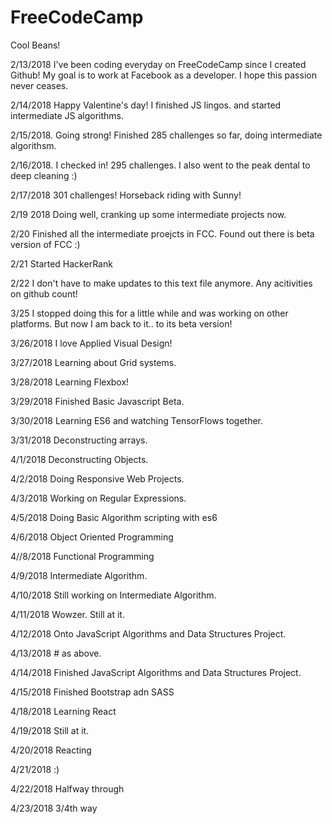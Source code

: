 # FreeCodeCamp

Cool Beans! 

2/13/2018 I've been coding everyday on FreeCodeCamp since I created Github! My goal is to work at Facebook as a developer. I hope this passion never ceases.

2/14/2018 Happy Valentine's day! I finished JS lingos. and started intermediate JS algorithms.

2/15/2018. Going strong! Finished 285 challenges so far, doing intermediate algorithsm. 

2/16/2018. I checked in! 295 challenges. I also went to the peak dental to deep cleaning :)

2/17/2018 301 challenges! Horseback riding with Sunny!

2/19 2018 Doing well, cranking up some intermediate projects now.

2/20 Finished all the intermediate proejcts in FCC. Found out there is beta version of FCC :)

2/21 Started HackerRank

2/22 I don't have to make updates to this text file anymore. Any acitivities on github count!

3/25 I stopped doing this for a little while and was working on other platforms. But now I am back to it.. to its beta version!

3/26/2018 I love Applied Visual Design!

3/27/2018 Learning about Grid systems.

3/28/2018 Learning Flexbox!

3/29/2018 Finished Basic Javascript Beta.

3/30/2018 Learning ES6 and watching TensorFlows together.

3/31/2018 Deconstructing arrays.

4/1/2018 Deconstructing Objects.

4/2/2018 Doing Responsive Web Projects.

4/3/2018 Working on Regular Expressions.

4/5/2018 Doing Basic Algorithm scripting with es6

4/6/2018 Object Oriented Programming

4//8/2018 Functional Programming

4/9/2018 Intermediate Algorithm.

4/10/2018 Still working on Intermediate Algorithm.

4/11/2018 Wowzer. Still at it.

4/12/2018 Onto JavaScript Algorithms and Data Structures Project.

4/13/2018 # as above.

4/14/2018 Finished JavaScript Algorithms and Data Structures Project.

4/15/2018 Finished Bootstrap adn SASS

4/18/2018 Learning React

4/19/2018 Still at it.

4/20/2018 Reacting

4/21/2018 :)

4/22/2018 Halfway through

4/23/2018 3/4th way
